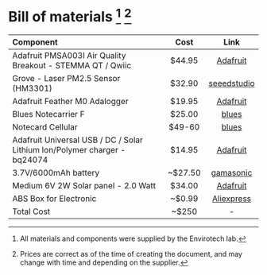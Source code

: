 # Bill of materials [^1] [^2]

|Component                |Cost     |Link
|:-----------------------|:-------:|:------:
|Adafruit PMSA003I Air Quality Breakout - STEMMA QT / Qwiic |$44.95 | [Adafruit](https://www.adafruit.com/product/4632)
|Grove - Laser PM2.5 Sensor (HM3301)| $32.90 | [seeedstudio](https://wiki.seeedstudio.com/Grove-Laser_PM2.5_Sensor-HM3301/)
|Adafruit Feather M0 Adalogger|$19.95| [Adafruit](https://www.adafruit.com/product/2796)
|Blues Notecarrier F|$25.00 |[blues](https://shop.blues.com/collections/notecarrier/products/notecarrier-f)
|Notecard Cellular |$49-60 |[blues](https://shop.blues.com/products/notecard)
|Adafruit Universal USB / DC / Solar Lithium Ion/Polymer charger - bq24074|$14.95| [Adafruit](https://www.adafruit.com/product/4755)
|3.7V/6000mAh battery|~$27.50|[gamasonic](https://gamasonic.com/product/3-7v-6000mah-battery/)
|Medium 6V 2W Solar panel - 2.0 Watt|$34.00| [Adafruit](https://www.adafruit.com/product/200)
|ABS Box for Electronic|~$0.99|[Aliexpress](https://www.aliexpress.com/item/3256803235721844.html)
|Total Cost | ~$250 | -

[^1]: All materials and components were supplied by the Envirotech lab.
[^2]: Prices are correct as of the time of creating the document, and may change with time and depending on the supplier.
